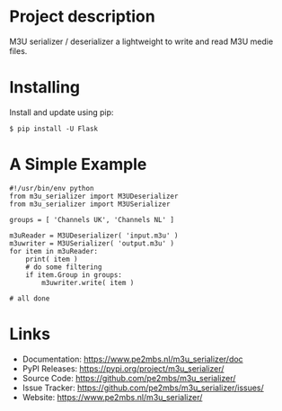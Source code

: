 # Project description 
M3U serializer / deserializer a lightweight to write and read M3U medie files.

# Installing
Install and update using pip:

    $ pip install -U Flask

# A Simple Example

    #!/usr/bin/env python
    from m3u_serializer import M3UDeserializer    
    from m3u_serializer import M3USerializer

    groups = [ 'Channels UK', 'Channels NL' ]

    m3uReader = M3UDeserializer( 'input.m3u' )
    m3uwriter = M3USerializer( 'output.m3u' )
    for item in m3uReader:
        print( item )
        # do some filtering
        if item.Group in groups:
            m3uwriter.write( item )
        
    # all done


# Links
* Documentation: https://www.pe2mbs.nl/m3u_serializer/doc
* PyPI Releases: https://pypi.org/project/m3u_serializer/
* Source Code: https://github.com/pe2mbs/m3u_serializer/
* Issue Tracker: https://github.com/pe2mbs/m3u_serializer/issues/
* Website: https://www.pe2mbs.nl/m3u_serializer/

